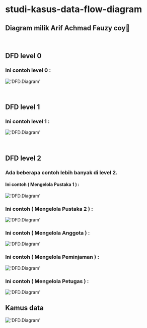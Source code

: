 # studi-kasus-data-flow-diagram

## Diagram milik Arif Achmad Fauzy coy🗿

<br>

## DFD level 0
### Ini contoh level 0 :

!['DFD.Diagram'](https://g.top4top.io/p_2600t208c1.png)

<br>

## DFD level 1
### Ini contoh level 1 :

!['DFD.Diagram'](https://a.top4top.io/p_26009aun31.png)

<br>

## DFD level 2
### Ada beberapa contoh lebih banyak di level 2.
#### Ini contoh ( Mengelola Pustaka 1 ) :

!['DFD.Diagram'](https://j.top4top.io/p_2601o9ovu1.png)

### Ini contoh ( Mengelola Pustaka 2 ) :

!['DFD.Diagram']()

### Ini contoh ( Mengelola Anggota ) :

!['DFD.Diagram']()

### Ini contoh ( Mengelola Peminjaman ) :

!['DFD.Diagram']()

### Ini contoh ( Mengelola Petugas ) :

!['DFD.Diagram']()
 
## Kamus data

!['DFD.Diagram']()
